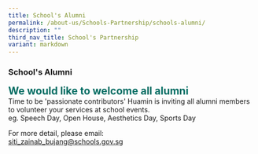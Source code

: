 ```yaml
---
title: School's Alumni
permalink: /about-us/Schools-Partnership/schools-alumni/
description: ""
third_nav_title: School's Partnership
variant: markdown
---
```

### **School's Alumni**

<b style="color:#016C62; font-size:21px">We would like to welcome all alumni</b><br>
Time to be 'passionate contributors'
Huamin is inviting all alumni members to volunteer your services at school events.<br>
eg. Speech Day, Open House, Aesthetics Day, Sports Day

For more detail, please email:<br>
[siti\_zainab\_bujang@schools.gov.sg](mailto:siti_zainab_bujang@schools.gov.sg)